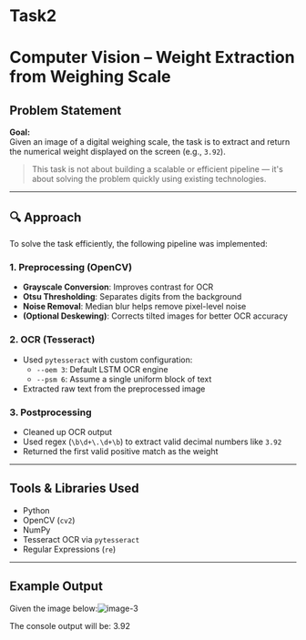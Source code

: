 # Task2

# Computer Vision – Weight Extraction from Weighing Scale

##  Problem Statement

**Goal:**  
Given an image of a digital weighing scale, the task is to extract and return the numerical weight displayed on the screen (e.g., `3.92`).

>  This task is not about building a scalable or efficient pipeline — it's about solving the problem quickly using existing technologies.

---

## 🔍 Approach

To solve the task efficiently, the following pipeline was implemented:

### 1. **Preprocessing (OpenCV)**
- **Grayscale Conversion**: Improves contrast for OCR
- **Otsu Thresholding**: Separates digits from the background
- **Noise Removal**: Median blur helps remove pixel-level noise
- **(Optional Deskewing)**: Corrects tilted images for better OCR accuracy

### 2. **OCR (Tesseract)**
- Used `pytesseract` with custom configuration:
  - `--oem 3`: Default LSTM OCR engine
  - `--psm 6`: Assume a single uniform block of text
- Extracted raw text from the preprocessed image

### 3. **Postprocessing**
- Cleaned up OCR output
- Used regex (`\b\d+\.\d+\b`) to extract valid decimal numbers like `3.92`
- Returned the first valid positive match as the weight

---

## Tools & Libraries Used

- Python
- OpenCV (`cv2`)
- NumPy
- Tesseract OCR via `pytesseract`
- Regular Expressions (`re`)

---

##  Example Output

Given the image below:![image-3](https://github.com/user-attachments/assets/c540acaa-345b-404c-af57-f62266505c19)


The console output will be: 3.92
